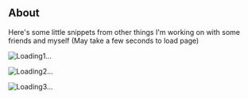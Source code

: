 ## About
Here's some little snippets from other things I'm working on with some friends and myself (May take a few seconds to load page)

![Loading1...](https://github.com/Locstock04/locstock04.github.io/blob/main/Sequence01.gif)

![Loading2...](https://github.com/Locstock04/locstock04.github.io/blob/main/Sequence02.gif)

![Loading3...](https://github.com/Locstock04/locstock04.github.io/blob/main/Sequence03.gif)
